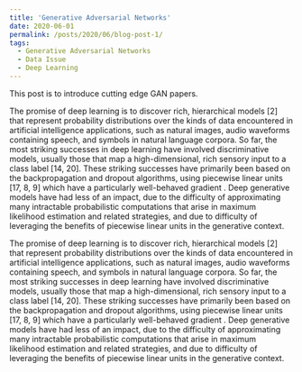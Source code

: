 ```yaml
---
title: 'Generative Adversarial Networks'
date: 2020-06-01
permalink: /posts/2020/06/blog-post-1/
tags:
  - Generative Adversarial Networks
  - Data Issue
  - Deep Learning
---
```


This post is to introduce cutting edge GAN papers.

The promise of deep learning is to discover rich, hierarchical models [2] that represent probability distributions over the kinds of data encountered in artificial intelligence applications, such as natural images, audio waveforms containing speech, and symbols in natural language corpora. 
So far, the most striking successes in deep learning have involved discriminative models, usually those that map a high-dimensional, rich sensory input to a class label [14, 20]. 
These striking successes have primarily been based on the backpropagation and dropout algorithms, using piecewise linear units [17, 8, 9] which have a particularly well-behaved gradient . 
Deep generative models have had less of an impact, due to the difficulty of approximating many intractable probabilistic computations that arise in maximum likelihood estimation and related strategies, and due to difficulty of leveraging the benefits of piecewise linear units in the generative context.

The promise of deep learning is to discover rich, hierarchical models [2] that represent probability distributions over the kinds of data encountered in artificial intelligence applications, such as natural images, audio waveforms containing speech, and symbols in natural language corpora. 
So far, the most striking successes in deep learning have involved discriminative models, usually those that map a high-dimensional, rich sensory input to a class label [14, 20]. 
These striking successes have primarily been based on the backpropagation and dropout algorithms, using piecewise linear units [17, 8, 9] which have a particularly well-behaved gradient . 
Deep generative models have had less of an impact, due to the difficulty of approximating many intractable probabilistic computations that arise in maximum likelihood estimation and related strategies, and due to difficulty of leveraging the benefits of piecewise linear units in the generative context.